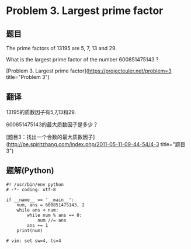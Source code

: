 Problem 3. Largest prime factor
========================================

## 题目
The prime factors of 13195 are 5, 7, 13 and 29.

What is the largest prime factor of the number 600851475143 ?

[Problem 3. Largest prime factor](https://projecteuler.net/problem=3 title="Problem 3")

## 翻译
13195的质数因子有5,7,13和29.

600851475143的最大质数因子是多少？

[题目3：找出一个合数的最大质数因子](http://pe.spiritzhang.com/index.php/2011-05-11-09-44-54/4-3 title="题目3")

## 题解(Python)
<!-- lang: python -->

    #! /usr/bin/env python
    # -*- coding: utf-8

    if __name__ == '__main__':
        num, ans = 600851475143, 2
        while ans < num:
            while num % ans == 0:
                num //= ans
            ans += 1
        print(num)

    # vim: set sw=4, ts=4

